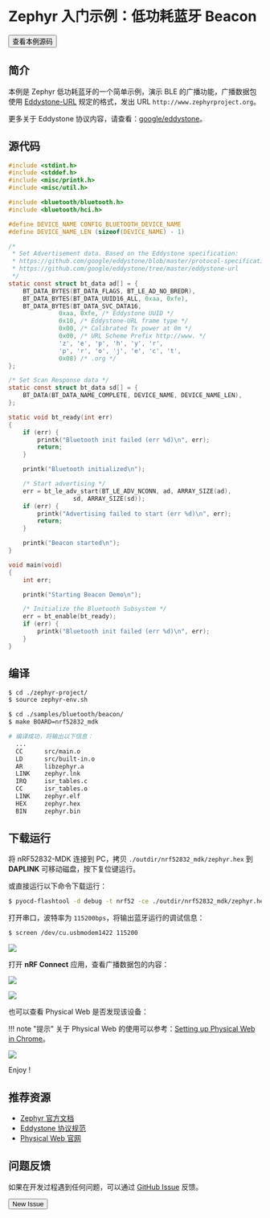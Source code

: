 # Zephyr 入门示例：低功耗蓝牙 Beacon

<a href="https://github.com/makerdiary/zephyr/tree/nrf52832-mdk/samples/bluetooth/beacon"><button data-md-color-primary="indigo">查看本例源码</button></a>

## 简介
本例是 Zephyr 低功耗蓝牙的一个简单示例，演示 BLE 的广播功能，广播数据包使用 [Eddystone-URL](https://github.com/google/eddystone/tree/master/eddystone-url) 规定的格式，发出 URL `http://www.zephyrproject.org`。

更多关于 Eddystone 协议内容，请查看：[google/eddystone](https://github.com/google/eddystone)。


## 源代码

``` c
#include <stdint.h>
#include <stddef.h>
#include <misc/printk.h>
#include <misc/util.h>

#include <bluetooth/bluetooth.h>
#include <bluetooth/hci.h>

#define DEVICE_NAME CONFIG_BLUETOOTH_DEVICE_NAME
#define DEVICE_NAME_LEN (sizeof(DEVICE_NAME) - 1)

/*
 * Set Advertisement data. Based on the Eddystone specification:
 * https://github.com/google/eddystone/blob/master/protocol-specification.md
 * https://github.com/google/eddystone/tree/master/eddystone-url
 */
static const struct bt_data ad[] = {
	BT_DATA_BYTES(BT_DATA_FLAGS, BT_LE_AD_NO_BREDR),
	BT_DATA_BYTES(BT_DATA_UUID16_ALL, 0xaa, 0xfe),
	BT_DATA_BYTES(BT_DATA_SVC_DATA16,
		      0xaa, 0xfe, /* Eddystone UUID */
		      0x10, /* Eddystone-URL frame type */
		      0x00, /* Calibrated Tx power at 0m */
		      0x00, /* URL Scheme Prefix http://www. */
		      'z', 'e', 'p', 'h', 'y', 'r',
		      'p', 'r', 'o', 'j', 'e', 'c', 't',
		      0x08) /* .org */
};

/* Set Scan Response data */
static const struct bt_data sd[] = {
	BT_DATA(BT_DATA_NAME_COMPLETE, DEVICE_NAME, DEVICE_NAME_LEN),
};

static void bt_ready(int err)
{
	if (err) {
		printk("Bluetooth init failed (err %d)\n", err);
		return;
	}

	printk("Bluetooth initialized\n");

	/* Start advertising */
	err = bt_le_adv_start(BT_LE_ADV_NCONN, ad, ARRAY_SIZE(ad),
			      sd, ARRAY_SIZE(sd));
	if (err) {
		printk("Advertising failed to start (err %d)\n", err);
		return;
	}

	printk("Beacon started\n");
}

void main(void)
{
	int err;

	printk("Starting Beacon Demo\n");

	/* Initialize the Bluetooth Subsystem */
	err = bt_enable(bt_ready);
	if (err) {
		printk("Bluetooth init failed (err %d)\n", err);
	}
}

```

## 编译

``` sh
$ cd ./zephyr-project/
$ source zephyr-env.sh

$ cd ./samples/bluetooth/beacon/
$ make BOARD=nrf52832_mdk

# 编译成功，将输出以下信息：
  ...
  CC      src/main.o
  LD      src/built-in.o
  AR      libzephyr.a
  LINK    zephyr.lnk
  IRQ     isr_tables.c
  CC      isr_tables.o
  LINK    zephyr.elf
  HEX     zephyr.hex
  BIN     zephyr.bin

```

## 下载运行

将 nRF52832-MDK 连接到 PC，拷贝 `./outdir/nrf52832_mdk/zephyr.hex` 到 **DAPLINK** 可移动磁盘，按下复位键运行。

或直接运行以下命令下载运行：

``` sh
$ pyocd-flashtool -d debug -t nrf52 -ce ./outdir/nrf52832_mdk/zephyr.hex

```

打开串口，波特率为 `115200bps`，将输出蓝牙运行的调试信息：

``` sh
$ screen /dev/cu.usbmodem1422 115200
```

![](https://img.makerdiary.co/wiki/nrf52832mdk/zephyr_beacon.png)

打开 **nRF Connect** 应用，查看广播数据包的内容：

![](https://img.makerdiary.co/wiki/nrf52832mdk/zephyr_beacon_mobile.jpg)

![](https://img.makerdiary.co/wiki/nrf52832mdk/zephyr_beacon_app.png)

也可以查看 Physical Web 是否发现该设备：

!!! note "提示"
    关于 Physical Web 的使用可以参考：[Setting up Physical Web in Chrome](https://google.github.io/physical-web/try-physical-web)。

![](https://img.makerdiary.co/wiki/nrf52832mdk/zephyr_beacon_physicalweb.png)

Enjoy !

## 推荐资源

* [Zephyr 官方文档](https://www.zephyrproject.org/doc/index.html)
* [Eddystone 协议规范](https://github.com/google/eddystone)
* [Physical Web 官网](https://google.github.io/physical-web/)

## 问题反馈

如果在开发过程遇到任何问题，可以通过 [GitHub Issue](https://github.com/makerdiary/nrf52832-mdk/issues) 反馈。

<a href="https://github.com/makerdiary/nrf52832-mdk/issues/new"><button data-md-color-primary="green">New Issue</button></a>

